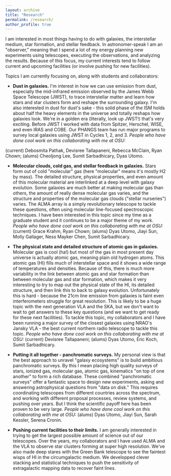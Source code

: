 ```yaml
---
layout: archive
title: "Research"
permalink: /research/
author_profile: true
---
```


I am interested in most things having to do with galaxies, the interstellar medium, star formation, and stellar feedback. In astronomer-speak I am an "observer," meaning that I spend a lot of my energy planning new experiments using telescopes, executing the observations, and analyzing the results. Because of this focus, my current interests tend to follow current and upcoming facilities (or involve pushing for new facilities).

Topics I am currently focusing on, along with students and collaborators:

* **Dust in galaxies.** I'm interest in how we can use emission from dust, especially the mid-infrared emission observed by the James Webb Space Telescope (JWST), to trace interstellar matter and learn how stars and star clusters form and reshape the surrounding galaxy. I'm also interested in dust for dust's sake - this solid phase of the ISM holds about half the heavy elements in the universe and totally reshaps how galaxies look. We're in a golden era (literally, look up JWST!) that's very exciting. Before JWST I worked with data from Spitzer, Herschel, WISE, and even IRAS and COBE. Our PHANGS team has run major programs to survey local galaxies using JWST in Cycles 1, 2, and 3. *People who have done cool work on this collaborating with me at OSU:* 

(current) Debosmita Pathak, Devisree Tallapaneni, Rebecca McClain, Ryan Chown; (alums) Cheoljong Lee, Sumit Sarbadhicary, Dyas Utomo.

* **Molecular clouds, cold gas, and stellar feedback in galaxies.** Stars form out of cold "molecular" gas (here "molecular" means it's mostly H2 by mass). The detailed structure, physical properties, and even amount of this molecular material are interlinked at a deep level with galaxy evolution. Some galaxies are much better at making molecular gas than others, the amount of really dense molecular gas varies, and the structure and properties of the molecular gas clouds ("stellar nurseries") varies. The ALMA array is a simply revolutionary telescope to tackle these questions, often using molecular line-focused spectroscopic techniques. I have been interested in this topic since my time as a graduate student and it continues to be a major theme of my work. *People who have done cool work on this collaborating with me at OSU:* (current) Grace Krahm, Ryan Chown; (alums) Dyas Utomo, Jiayi Sun, Molly Gallager, Ness Mayker Chen, Sumit Sarbadhicary.

* **The physical state and detailed structure of atomic gas in galaxies.** Molecular gas is cool (ha!) but most of the gas in most present day universe is actually atomic gas, meaning plain old hydrogen atoms. This atomic gas (HI) fills much of interstellar space and it shows a wide range of temperatures and densities. Because of this, there is much more variability in the link between atomic gas and star formation than between molecular gas and star formation, which makes it very interesting to try to map out the physical state of the HI, its detailed structure, and then link this to back to galaxy evolution. Unfortunately this is hard - because the 21cm line emission from galaxies is faint even interferometers struggle for great resolution. This is likely to be a huge topic with the next generation VLA and the SKA, but we don't want to wait to get answers to these key questions (and we want to get ready for these next facilities). To tackle this topic, my collaborators and I have been running a major survey of the closest galaxies using NRAO's Jansky VLA - the best current northern radio telescope to tackle this topic. *People who have done cool work on this collaborating with me at OSU:* (current) Devisree Tallapaneni; (alums) Dyas Utomo, Eric Koch, Sumit Sarbadhicary.
  
* **Putting it all together - panchromatic surveys.** My personal view is that the best approach to unravel "galaxy ecosystems" is to build ambitious panchromatic surveys. By this I mean placing high quality surveys of stars, ionized gas, molecular gas, atomic gas, kinematics "on top of one another" to form a rich database. These combined "panchromatic surveys" offer a fantastic space to design new experiments, asking and answering astrophysical questions from "data on disk." This requires coordinating telescopes from different countries across the spectrum, and working with different proposal processes, review systems, and pushing over years. But I think the scientific payoff here has been proven to be very large. *People who have done cool work on this collaborating with me at OSU:* (alums) Dyas Utomo, Jiayi Sun, Sarah Kessler, Serena Cronin.

* **Pushing current facilities to their limits.** I am generally interested in trying to get the largest possible amount of science out of our telescopes. Over the years, my collaborators and I have used ALMA and the VLA to observe star clusters forming at super high resolution. We've also made deep stares with the Green Bank telescope to see the faintest wisps of HI in the circumgalactic medium. We developped clever stacking and statistical techniques to push the sensitivity of extragalactic mapping data to recover faint lines.
